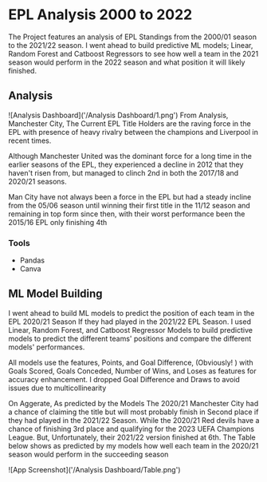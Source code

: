 
# EPL Analysis 2000 to 2022

The Project features an analysis of EPL Standings from the 2000/01 season to the 2021/22 season. I went ahead to build predictive ML models; Linear, Random Forest and Catboost Regressors to see how well a team in the 2021 season would perform in the 2022 season and what position it will likely finished.

## Analysis



![Analysis Dashboard]('/Analysis Dashboard/1.png')
From Analysis, Manchester City, The Current EPL Title Holders are the raving force in the EPL with presence of heavy rivalry between the champions and Liverpool in recent times.
    
Although Manchester United was the dominant force for a long time in the earlier seasons of the EPL, they experienced a decline in 2012 that they haven't risen from, but managed to clinch 2nd in both the 2017/18 and 2020/21 seasons.

Man City have not always been a force in the EPL but had a steady incline from the 05/06 season until winning their first title in the 11/12 season and remaining in top form since then, with their worst performance been the 2015/16 EPL only finishing  4th 

### Tools
- Pandas
- Canva

## ML Model Building

I went ahead to build ML models to predict the position of each team in the EPL 2020/21 Season If they had played in the 2021/22 EPL Season. 
I used Linear, Random Forest, and Catboost Regressor Models to build predictive models to predict the different teams' positions and compare the different models' performances. 

All models use the features, Points, and Goal Difference, (Obviously! ) with Goals Scored, Goals Conceded, Number of Wins, and Loses as features for accuracy enhancement.
I dropped Goal Difference and Draws to avoid issues due to multicollinearity 

On Aggerate, As predicted by the Models The 2020/21 Manchester City had a chance of claiming the title but will most probably finish in Second place if they had played in the 2021/22 Season. While the 2020/21 Red devils have a chance of finishing 3rd place and qualifying for the 2023 UEFA Champions League. But, Unfortunately, their 2021/22 version finished at 6th. The Table below shows as predicted by my models how well each team in the 2020/21 season would perform in the succeeding season


![App Screenshot]('/Analysis Dashboard/Table.png')



